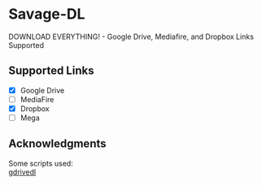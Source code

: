 # Savage-DL
DOWNLOAD EVERYTHING! - Google Drive, Mediafire, and Dropbox Links Supported

## Supported Links
- [X] Google Drive
- [ ] MediaFire
- [X] Dropbox
- [ ] Mega
 
## Acknowledgments
Some scripts used:<br/>
[gdrivedl](https://github.com/matthuisman/gdrivedl)
